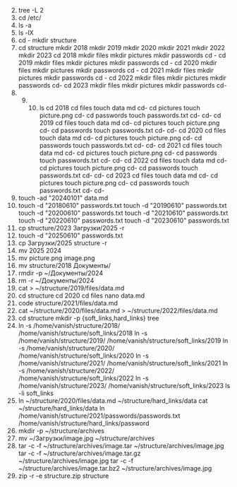 2. tree -L 2
3. cd /etc/
4. ls -a
5. ls -lX
6. cd -
mkdir structure
7. cd structure
mkdir 2018
mkdir 2019
mkdir 2020
mkdir 2021
mkdir 2022
mkdir 2023
cd 2018
mkdir files
mkdir pictures
mkdir passwords
cd -
cd 2019
mkdir files
mkdir pictures
mkdir passwords
cd -
cd 2020
mkdir files
mkdir pictures
mkdir passwords
cd -
cd 2021
mkdir files
mkdir pictures
mkdir passwords
cd -
cd 2022
mkdir files
mkdir pictures
mkdir passwords
cd-
cd 2023
mkdir files
mkdir pictures
mkdir passwords
cd-
8. 9. 10. ls 
cd 2018
cd files
touch data md
cd- 
cd pictures
touch picture.png
cd-
cd passwords
touch passwords.txt
cd-
cd-
cd 2019
cd files
touch data md
cd- 
cd pictures
touch picture.png
cd-
cd passwords
touch passwords.txt
cd-
cd-
cd 2020
cd files
touch data md
cd- 
cd pictures
touch picture.png
cd-
cd passwords
touch passwords.txt
cd-
cd-
cd 2021
cd files
touch data md
cd- 
cd pictures
touch picture.png
cd-
cd passwords
touch passwords.txt
cd-
cd-
cd 2022
cd files
touch data md
cd- 
cd pictures
touch picture.png
cd-
cd passwords
touch passwords.txt
cd-
cd-
cd 2023
cd files
touch data md
cd- 
cd pictures
touch picture.png
cd-
cd passwords
touch passwords.txt
cd-
cd-
11. touch -ad "20240101" data.md
12. touch -d "20180610" passwords.txt
 touch -d "20190610" passwords.txt
 touch -d "20200610" passwords.txt
 touch -d "20210610" passwords.txt
 touch -d "20220610" passwords.txt
touch -d "20230610" passwords.txt
13. cp structure/2023 Загрузки/2025 -r
14. touch -d "20250610" passwords.txt
15. cp Загрузки/2025 structure -r
16. mv 2025 2024
17. mv picture.png image.png
18. mv structure/2018 Документы/
19. rmdir -p ~/Документы/2024 
20. rm -r ~/Документы/2024
21. cat > ~/structure/2019/files/data.md
22. cd structure
cd 2020
cd  files
nano data.md
23. code structure/2021/files/data.md  
24. cat ~/structure/2020/files/data.md > ~/structure/2022/files/data.md
 25. cd structure
 mkdir -p {soft_links,hard_links}
 tree
 26. ln -s /home/vanish/structure/2018/ /home/vanish/structure/soft_links/2018
 ln -s /home/vanish/structure/2019/ /home/vanish/structure/soft_links/2019
 ln -s /home/vanish/structure/2020/ /home/vanish/structure/soft_links/2020
 ln -s /home/vanish/structure/2021/ /home/vanish/structure/soft_links/2021
 ln -s /home/vanish/structure/2022/ /home/vanish/structure/soft_links/2022
 ln -s /home/vanish/structure/2023/ /home/vanish/structure/soft_links/2023
 ls -li soft_links
 27. ln ~/structure/2020/files/data.md ~/structure/hard_links/data
 cat ~/structure/hard_links/data
 ln /home/vanish/structure/2021/passwords/passwords.txt /home/vanish/structure/hard_links/password
 28. mkdir -p ~/structure/archives
30. mv ~/Загрузки/image.jpg ~/structure/archives 
31. tar -c -f ~/structure/archives/image.tar ~/structure/archives/image.jpg
tar -c -f ~/structure/archives/image.tar.gz ~/structure/archives/image.jpg
tar -c -f ~/structure/archives/image.tar.bz2 ~/structure/archives/image.jpg
32. zip -r -e structure.zip structure